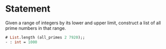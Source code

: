 # Statement

Given a range of integers by its lower and upper limit, construct a list
of all prime numbers in that range.

```ocaml
# List.length (all_primes 2 7920);;
- : int = 1000
```